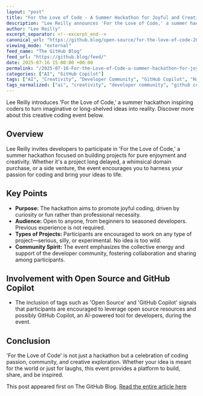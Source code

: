 ```yaml
---
layout: "post"
title: "For the Love of Code - A Summer Hackathon for Joyful and Creative Projects"
description: "Lee Reilly announces 'For the Love of Code,' a summer hackathon inviting developers to build fun, creative, or even ridiculous projects, including those fueled by passion or spontaneous ideas. The event encourages participation from anyone interested in coding for joy, emphasizing creativity and community."
author: "Lee Reilly"
excerpt_separator: <!--excerpt_end-->
canonical_url: "https://github.blog/open-source/for-the-love-of-code-2025/"
viewing_mode: "external"
feed_name: "The GitHub Blog"
feed_url: "https://github.blog/feed/"
date: 2025-07-16 15:00:00 +00:00
permalink: "/2025-07-16-For-the-Love-of-Code-a-summer-hackathon-for-joyful-ridiculous-and-wildly-creative-projects.html"
categories: ["AI", "GitHub Copilot"]
tags: ["AI", "Creativity", "Developer Community", "GitHub Copilot", "Hackathon", "Innovation", "News", "Open Source", "Side Projects", "Software Development", "Summer Event"]
tags_normalized: ["ai", "creativity", "developer community", "github copilot", "hackathon", "innovation", "news", "open source", "side projects", "software development", "summer event"]
---
```


Lee Reilly introduces 'For the Love of Code,' a summer hackathon inspiring coders to turn imaginative or long-shelved ideas into reality. Discover more about this creative coding event below.<!--excerpt_end-->

## Overview

Lee Reilly invites developers to participate in 'For the Love of Code,' a summer hackathon focused on building projects for pure enjoyment and creativity. Whether it's a project long delayed, a whimsical domain purchase, or a side venture, the event encourages you to harness your passion for coding and bring your ideas to life.

## Key Points

- **Purpose:** The hackathon aims to promote joyful coding, driven by curiosity or fun rather than professional necessity.
- **Audience:** Open to anyone, from beginners to seasoned developers. Previous experience is not required.
- **Types of Projects:** Participants are encouraged to work on any type of project—serious, silly, or experimental. No idea is too wild.
- **Community Spirit:** The event emphasizes the collective energy and support of the developer community, fostering collaboration and sharing among participants.

## Involvement with Open Source and GitHub Copilot

- The inclusion of tags such as 'Open Source' and 'GitHub Copilot' signals that participants are encouraged to leverage open source resources and possibly GitHub Copilot, an AI-powered tool for developers, during the event.

## Conclusion

'For the Love of Code' is not just a hackathon but a celebration of coding passion, community, and creative exploration. Whether your idea is meant for the world or just for laughs, this event provides a platform to build, share, and be inspired.

This post appeared first on The GitHub Blog. [Read the entire article here](https://github.blog/open-source/for-the-love-of-code-2025/)
